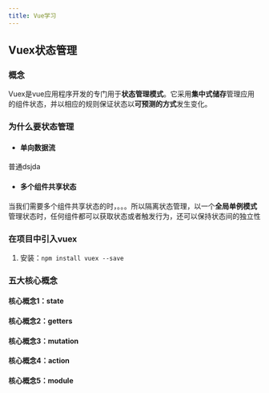 ```yaml
---
title: Vue学习
---
```

## Vuex状态管理

### 概念

Vuex是vue应用程序开发的专门用于**状态管理模式**。它采用**集中式储存**管理应用的组件状态，并以相应的规则保证状态以**可预测的方式**发生变化。

### 为什么要状态管理

- #### 单向数据流
普通dsjda

- #### 多个组件共享状态
当我们需要多个组件共享状态的时，。。。所以隔离状态管理，以一个**全局单例模式**管理状态时，任何组件都可以获取状态或者触发行为，还可以保持状态间的独立性

### 在项目中引入vuex

1. 安装：```npm install vuex --save```

### 五大核心概念

#### 核心概念1：state

#### 核心概念2：getters

#### 核心概念3：mutation

#### 核心概念4：action

#### 核心概念5：module
